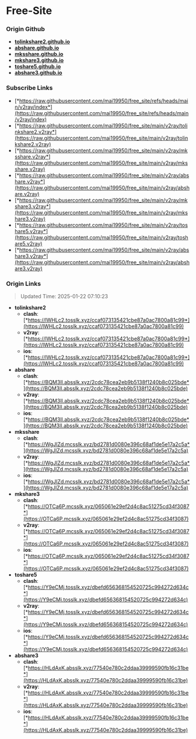 # Free-Site

### Origin Github

- [**tolinkshare2.github.io**](https://github.com/tolinkshare2/tolinkshare2.github.io)
- [**abshare.github.io**](https://github.com/abshare/abshare.github.io)
- [**mksshare.github.io**](https://github.com/mksshare/mksshare.github.io)
- [**mkshare3.github.io**](https://github.com/mkshare3/mkshare3.github.io)
- [**toshare5.github.io**](https://github.com/toshare5/toshare5.github.io)
- [**abshare3.github.io**](https://github.com/abshare3/abshare3.github.io)

### Subscribe Links

- [*https://raw.githubusercontent.com/mai19950/free_site/refs/heads/main/v2ray/index*](https://raw.githubusercontent.com/mai19950/free_site/refs/heads/main/v2ray/index)
- [*https://raw.githubusercontent.com/mai19950/free_site/main/v2ray/tolinkshare2.v2ray*](https://raw.githubusercontent.com/mai19950/free_site/main/v2ray/tolinkshare2.v2ray)
- [*https://raw.githubusercontent.com/mai19950/free_site/main/v2ray/mksshare.v2ray*](https://raw.githubusercontent.com/mai19950/free_site/main/v2ray/mksshare.v2ray)
- [*https://raw.githubusercontent.com/mai19950/free_site/main/v2ray/abshare.v2ray*](https://raw.githubusercontent.com/mai19950/free_site/main/v2ray/abshare.v2ray)
- [*https://raw.githubusercontent.com/mai19950/free_site/main/v2ray/mkshare3.v2ray*](https://raw.githubusercontent.com/mai19950/free_site/main/v2ray/mkshare3.v2ray)
- [*https://raw.githubusercontent.com/mai19950/free_site/main/v2ray/toshare5.v2ray*](https://raw.githubusercontent.com/mai19950/free_site/main/v2ray/toshare5.v2ray)
- [*https://raw.githubusercontent.com/mai19950/free_site/main/v2ray/abshare3.v2ray*](https://raw.githubusercontent.com/mai19950/free_site/main/v2ray/abshare3.v2ray)

### Origin Links

> Updated Time: 2025-01-22 07:10:23

- **tolinkshare2**
  - **clash**: [*https://lWHLc2.tosslk.xyz/ccaf073135421cbe87a0ac7800a81c99*](https://lWHLc2.tosslk.xyz/ccaf073135421cbe87a0ac7800a81c99)
  - **v2ray**: [*https://lWHLc2.tosslk.xyz/ccaf073135421cbe87a0ac7800a81c99*](https://lWHLc2.tosslk.xyz/ccaf073135421cbe87a0ac7800a81c99)
  - **ios**: [*https://lWHLc2.tosslk.xyz/ccaf073135421cbe87a0ac7800a81c99*](https://lWHLc2.tosslk.xyz/ccaf073135421cbe87a0ac7800a81c99)
- **abshare**
  - **clash**: [*https://BQM3lI.absslk.xyz/2cdc78cea2eb9b5138f1240b8c025bde*](https://BQM3lI.absslk.xyz/2cdc78cea2eb9b5138f1240b8c025bde)
  - **v2ray**: [*https://BQM3lI.absslk.xyz/2cdc78cea2eb9b5138f1240b8c025bde*](https://BQM3lI.absslk.xyz/2cdc78cea2eb9b5138f1240b8c025bde)
  - **ios**: [*https://BQM3lI.absslk.xyz/2cdc78cea2eb9b5138f1240b8c025bde*](https://BQM3lI.absslk.xyz/2cdc78cea2eb9b5138f1240b8c025bde)
- **mksshare**
  - **clash**: [*https://WgJIZd.mcsslk.xyz/bd2781d0080e396c68af1de5e17a2c5a*](https://WgJIZd.mcsslk.xyz/bd2781d0080e396c68af1de5e17a2c5a)
  - **v2ray**: [*https://WgJIZd.mcsslk.xyz/bd2781d0080e396c68af1de5e17a2c5a*](https://WgJIZd.mcsslk.xyz/bd2781d0080e396c68af1de5e17a2c5a)
  - **ios**: [*https://WgJIZd.mcsslk.xyz/bd2781d0080e396c68af1de5e17a2c5a*](https://WgJIZd.mcsslk.xyz/bd2781d0080e396c68af1de5e17a2c5a)
- **mkshare3**
  - **clash**: [*https://OTCa6P.mcsslk.xyz/065061e29ef2d4c8ac51275cd34f3087*](https://OTCa6P.mcsslk.xyz/065061e29ef2d4c8ac51275cd34f3087)
  - **v2ray**: [*https://OTCa6P.mcsslk.xyz/065061e29ef2d4c8ac51275cd34f3087*](https://OTCa6P.mcsslk.xyz/065061e29ef2d4c8ac51275cd34f3087)
  - **ios**: [*https://OTCa6P.mcsslk.xyz/065061e29ef2d4c8ac51275cd34f3087*](https://OTCa6P.mcsslk.xyz/065061e29ef2d4c8ac51275cd34f3087)
- **toshare5**
  - **clash**: [*https://Y9eCMj.tosslk.xyz/dbefd656368154520725c994272d634c*](https://Y9eCMj.tosslk.xyz/dbefd656368154520725c994272d634c)
  - **v2ray**: [*https://Y9eCMj.tosslk.xyz/dbefd656368154520725c994272d634c*](https://Y9eCMj.tosslk.xyz/dbefd656368154520725c994272d634c)
  - **ios**: [*https://Y9eCMj.tosslk.xyz/dbefd656368154520725c994272d634c*](https://Y9eCMj.tosslk.xyz/dbefd656368154520725c994272d634c)
- **abshare3**
  - **clash**: [*https://HLdAxK.absslk.xyz/77540e780c2ddaa39999590fb16c31be*](https://HLdAxK.absslk.xyz/77540e780c2ddaa39999590fb16c31be)
  - **v2ray**: [*https://HLdAxK.absslk.xyz/77540e780c2ddaa39999590fb16c31be*](https://HLdAxK.absslk.xyz/77540e780c2ddaa39999590fb16c31be)
  - **ios**: [*https://HLdAxK.absslk.xyz/77540e780c2ddaa39999590fb16c31be*](https://HLdAxK.absslk.xyz/77540e780c2ddaa39999590fb16c31be)
